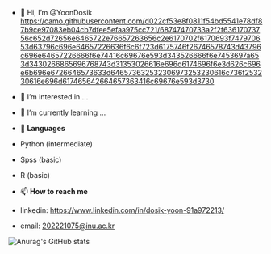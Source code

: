 - 👋 Hi, I’m @YoonDosik
https://camo.githubusercontent.com/d022cf53e8f0811f54bd5541e78df87b9ce97083eb04cb7dfee5efaa975cc721/68747470733a2f2f63617073756c652d72656e6465722e76657263656c2e6170702f6170693f747970653d63796c696e64657226636f6c6f723d6175746f26746578743d43796c696e64657226666f6e74416c69676e593d343526666f6e7453697a653d3430266865696768743d31353026616e696d6174696f6e3d626c696e6b696e6726646573633d646573632532306973253230616c736f253230616e696d617465642664657363416c69676e593d3730
- 👀 I’m interested in ...
- 🌱 I’m currently learning ...
  
- 🧾 **Languages**
  
- Python (intermediate)
- Spss (basic)
- R (basic)
- 📫 **How to reach me**
- linkedin: https://www.linkedin.com/in/dosik-yoon-91a972213/
- email: 202221075@inu.ac.kr

![Anurag's GitHub stats](https://github-readme-stats.vercel.app/api?username=YoonDosik&show_icons=true&theme=transparent)
<!---
YoonDosik/YoonDosik is a ✨ special ✨ repository because its `README.md` (this file) appears on your GitHub profile.
You can click the Preview link to take a look at your changes.
--->
